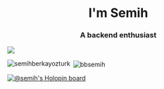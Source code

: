 <h1 align="center">I'm Semih</h1>
<h3 align="center">A backend enthusiast</h3>

[![](https://skillicons.dev/icons?i=redis,heroku,javascript,typescript,golang,python,docker,nodejs,mongodb,postgres,aws,react,postman&perline=)](https://skillicons.dev)


<p><img align="left" src="https://github-readme-stats.vercel.app/api/top-langs?username=bbsemih&show_icons=true&theme=dark&locale=en&layout=compact" alt="semihberkayozturk" /></p>

<p>&nbsp;<img align="center" src="https://github-readme-stats.vercel.app/api?username=bbsemih&show_icons=true&theme=dark&locale=en" alt="bbsemih" /></p>

[![@semih's Holopin board](https://holopin.me/semih)](https://holopin.io/@semih)
